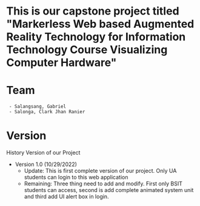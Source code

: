 # This is our capstone project titled "Markerless Web based Augmented Reality Technology for Information Technology Course Visualizing Computer Hardware"

# Team
	 - Salangsang, Gabriel
	 - Salonga, Clark Jhan Ranier

# Version
History Version of our Project
 - Version 1.0 (10/29/2022)
	 - Update: This is first complete version of our project. Only UA
   students can login to this web application
    - Remaining: Three thing need to add and modify. First only BSIT students can access, second is add complete animated system unit and third add UI alert box in login.
